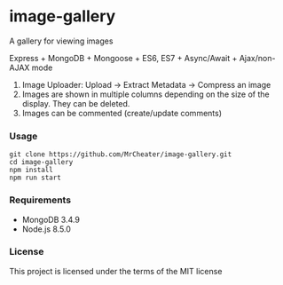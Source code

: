 # image-gallery
A gallery for viewing images

Express + MongoDB + Mongoose + ES6, ES7 + Async/Await + Ajax/non-AJAX mode

1. Image Uploader: Upload ->  Extract Metadata -> Compress an image
2. Images are shown in multiple columns depending on the size of the display. They can be deleted. 
3. Images can be commented (create/update comments)

### Usage
```
git clone https://github.com/MrCheater/image-gallery.git
cd image-gallery
npm install
npm run start
```

### Requirements
* MongoDB 3.4.9
* Node.js 8.5.0
  
### License

This project is licensed under the terms of the MIT license